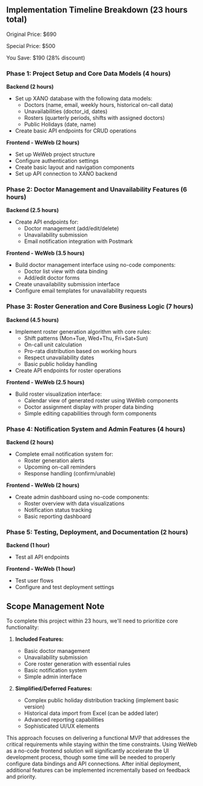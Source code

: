## Implementation Timeline Breakdown (23 hours total)
Original Price: $690

Special Price: $500

You Save: $190 (28% discount) 

### Phase 1: Project Setup and Core Data Models (4 hours)
**Backend (2 hours)**
- Set up XANO database with the following data models:
  - Doctors (name, email, weekly hours, historical on-call data)
  - Unavailabilities (doctor_id, dates)
  - Rosters (quarterly periods, shifts with assigned doctors)
  - Public Holidays (date, name)
- Create basic API endpoints for CRUD operations

**Frontend - WeWeb (2 hours)**
- Set up WeWeb project structure
- Configure authentication settings
- Create basic layout and navigation components
- Set up API connection to XANO backend

### Phase 2: Doctor Management and Unavailability Features (6 hours)
**Backend (2.5 hours)**
- Create API endpoints for:
  - Doctor management (add/edit/delete)
  - Unavailability submission
  - Email notification integration with Postmark

**Frontend - WeWeb (3.5 hours)**
- Build doctor management interface using no-code components:
  - Doctor list view with data binding
  - Add/edit doctor forms
- Create unavailability submission interface
- Configure email templates for unavailability requests

### Phase 3: Roster Generation and Core Business Logic (7 hours)
**Backend (4.5 hours)**
- Implement roster generation algorithm with core rules:
  - Shift patterns (Mon+Tue, Wed+Thu, Fri+Sat+Sun)
  - On-call unit calculation
  - Pro-rata distribution based on working hours
  - Respect unavailability dates
  - Basic public holiday handling
- Create API endpoints for roster operations

**Frontend - WeWeb (2.5 hours)**
- Build roster visualization interface:
  - Calendar view of generated roster using WeWeb components
  - Doctor assignment display with proper data binding
  - Simple editing capabilities through form components

### Phase 4: Notification System and Admin Features (4 hours)
**Backend (2 hours)**
- Complete email notification system for:
  - Roster generation alerts
  - Upcoming on-call reminders
  - Response handling (confirm/unable)

**Frontend - WeWeb (2 hours)**
- Create admin dashboard using no-code components:
  - Roster overview with data visualizations
  - Notification status tracking
  - Basic reporting dashboard

### Phase 5: Testing, Deployment, and Documentation (2 hours)
**Backend (1 hour)**
- Test all API endpoints

**Frontend - WeWeb (1 hour)**
- Test user flows
- Configure and test deployment settings

## Scope Management Note
To complete this project within 23 hours, we'll need to prioritize core functionality:

1. **Included Features:**
   - Basic doctor management
   - Unavailability submission
   - Core roster generation with essential rules
   - Basic notification system
   - Simple admin interface

2. **Simplified/Deferred Features:**
   - Complex public holiday distribution tracking (implement basic version)
   - Historical data import from Excel (can be added later)
   - Advanced reporting capabilities
   - Sophisticated UI/UX elements

This approach focuses on delivering a functional MVP that addresses the critical requirements while staying within the time constraints. Using WeWeb as a no-code frontend solution will significantly accelerate the UI development process, though some time will be needed to properly configure data bindings and API connections. After initial deployment, additional features can be implemented incrementally based on feedback and priority.
